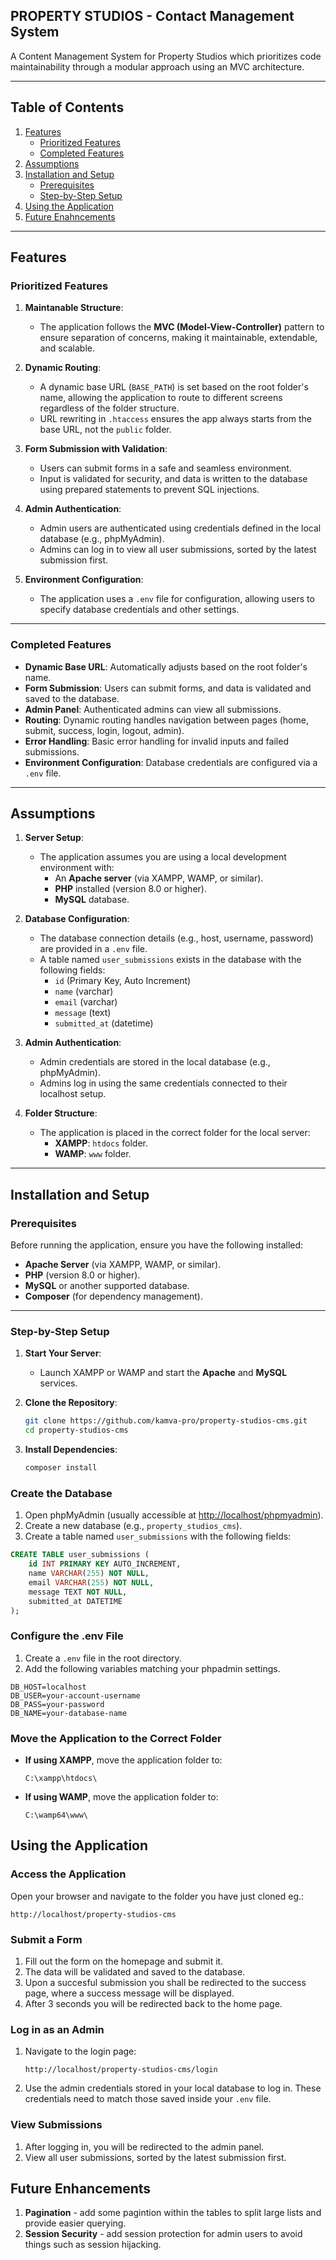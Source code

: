 ## PROPERTY STUDIOS - Contact Management System
A Content Management System for Property Studios which prioritizes code maintainability 
through a modular approach using an MVC architecture. 

---

## Table of Contents
1. [Features](#features)
   - [Prioritized Features](#prioritized-features)
   - [Completed Features](#completed-features)
2. [Assumptions](#assumptions)
3. [Installation and Setup](#installation-and-setup)
   - [Prerequisites](#prerequisites)
   - [Step-by-Step Setup](#step-by-step-setup)
4. [Using the Application](#using-the-application)
5. [Future Enahncements](#future-enhancements)
---

## Features

### Prioritized Features
1. **Maintanable Structure**:
   - The application follows the **MVC (Model-View-Controller)** pattern to ensure separation of concerns, making it maintainable, extendable, and scalable.
   
2. **Dynamic Routing**:
   - A dynamic base URL (`BASE_PATH`) is set based on the root folder's name, allowing the application to route to different screens regardless of the folder structure.
   - URL rewriting in `.htaccess` ensures the app always starts from the base URL, not the `public` folder.

3. **Form Submission with Validation**:
   - Users can submit forms in a safe and seamless environment.
   - Input is validated for security, and data is written to the database using prepared statements to prevent SQL injections.

4. **Admin Authentication**:
   - Admin users are authenticated using credentials defined in the local database (e.g., phpMyAdmin).
   - Admins can log in to view all user submissions, sorted by the latest submission first.

5. **Environment Configuration**:
   - The application uses a `.env` file for configuration, allowing users to specify database credentials and other settings.

---

### Completed Features
- **Dynamic Base URL**: Automatically adjusts based on the root folder's name.
- **Form Submission**: Users can submit forms, and data is validated and saved to the database.
- **Admin Panel**: Authenticated admins can view all submissions.
- **Routing**: Dynamic routing handles navigation between pages (home, submit, success, login, logout, admin).
- **Error Handling**: Basic error handling for invalid inputs and failed submissions.
- **Environment Configuration**: Database credentials are configured via a `.env` file.

---

## Assumptions
1. **Server Setup**:
   - The application assumes you are using a local development environment with:
     - An **Apache server** (via XAMPP, WAMP, or similar).
     - **PHP** installed (version 8.0 or higher).
     - **MySQL** database.

2. **Database Configuration**:
   - The database connection details (e.g., host, username, password) are provided in a `.env` file.
   - A table named `user_submissions` exists in the database with the following fields:
     - `id` (Primary Key, Auto Increment)
     - `name` (varchar)
     - `email` (varchar)
     - `message` (text)
     - `submitted_at` (datetime)

3. **Admin Authentication**:
   - Admin credentials are stored in the local database (e.g., phpMyAdmin).
   - Admins log in using the same credentials connected to their localhost setup.

4. **Folder Structure**:
   - The application is placed in the correct folder for the local server:
     - **XAMPP**: `htdocs` folder.
     - **WAMP**: `www` folder.

---

## Installation and Setup

### Prerequisites
Before running the application, ensure you have the following installed:
- **Apache Server** (via XAMPP, WAMP, or similar).
- **PHP** (version 8.0 or higher).
- **MySQL** or another supported database.
- **Composer** (for dependency management).

---

### Step-by-Step Setup
1. **Start Your Server**:
   - Launch XAMPP or WAMP and start the **Apache** and **MySQL** services.

2. **Clone the Repository**:
   ```bash
   git clone https://github.com/kamva-pro/property-studios-cms.git
   cd property-studios-cms

3. **Install Dependencies**:
   ```bash
   composer install
   ```

### Create the Database

1. Open phpMyAdmin (usually accessible at [http://localhost/phpmyadmin](http://localhost/phpmyadmin)).
2. Create a new database (e.g., `property_studios_cms`).
3. Create a table named `user_submissions` with the following fields:

```sql
CREATE TABLE user_submissions (
    id INT PRIMARY KEY AUTO_INCREMENT,
    name VARCHAR(255) NOT NULL,
    email VARCHAR(255) NOT NULL,
    message TEXT NOT NULL,
    submitted_at DATETIME
);
```

### Configure the .env File

1. Create a `.env` file in the root directory.
2. Add the following variables matching your phpadmin settings.

```env
DB_HOST=localhost
DB_USER=your-account-username
DB_PASS=your-password
DB_NAME=your-database-name
```

### Move the Application to the Correct Folder

- **If using XAMPP**, move the application folder to:
  ```
  C:\xampp\htdocs\
  ```
- **If using WAMP**, move the application folder to:
  ```
  C:\wamp64\www\
  ```

## Using the Application

### Access the Application

Open your browser and navigate to the folder you have just cloned eg.:

```
http://localhost/property-studios-cms
```

### Submit a Form

1. Fill out the form on the homepage and submit it.
3. The data will be validated and saved to the database.
3. Upon a succesful submission you shall be redirected to the success page, where a success message will be displayed.
4. After 3 seconds you will be redirected back to the home page.

### Log in as an Admin

1. Navigate to the login page:
   ```
   http://localhost/property-studios-cms/login
   ```
2. Use the admin credentials stored in your local database to log in. These credentials need to match those saved inside your `.env` file.

### View Submissions

1. After logging in, you will be redirected to the admin panel.
2. View all user submissions, sorted by the latest submission first.


## Future Enhancements
1. **Pagination** - add some pagintion within the tables to split large lists and provide easier querying.
2. **Session Security** - add session protection for admin users to avoid things such as session hijacking.


